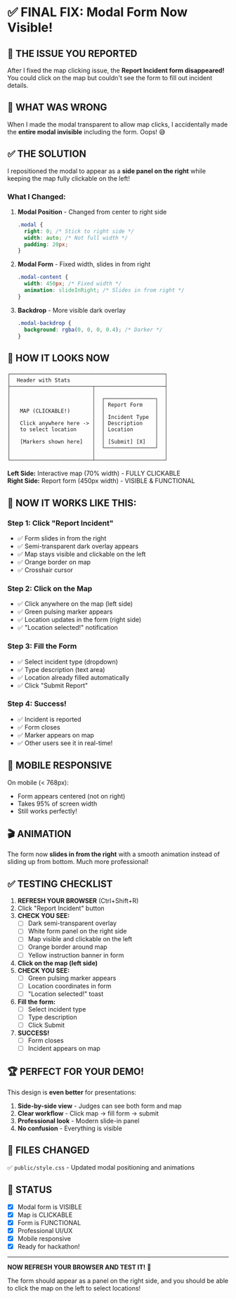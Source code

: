 # ✅ FINAL FIX: Modal Form Now Visible!

## 🎯 THE ISSUE YOU REPORTED

After I fixed the map clicking issue, the **Report Incident form disappeared!** You could click on the map but couldn't see the form to fill out incident details.

## 🔧 WHAT WAS WRONG

When I made the modal transparent to allow map clicks, I accidentally made the **entire modal invisible** including the form. Oops! 😅

## ✅ THE SOLUTION

I repositioned the modal to appear as a **side panel on the right** while keeping the map fully clickable on the left!

### What I Changed:

1. **Modal Position** - Changed from center to right side
   ```css
   .modal {
     right: 0; /* Stick to right side */
     width: auto; /* Not full width */
     padding: 20px;
   }
   ```

2. **Modal Form** - Fixed width, slides in from right
   ```css
   .modal-content {
     width: 450px; /* Fixed width */
     animation: slideInRight; /* Slides in from right */
   }
   ```

3. **Backdrop** - More visible dark overlay
   ```css
   .modal-backdrop {
     background: rgba(0, 0, 0, 0.4); /* Darker */
   }
   ```

## 🎨 HOW IT LOOKS NOW

```
┌─────────────────────────────────────────────────┐
│  Header with Stats                              │
├──────────────────────────┬──────────────────────┤
│                          │                      │
│                          │  ┌────────────────┐  │
│                          │  │ Report Form    │  │
│   MAP (CLICKABLE!)       │  │                │  │
│                          │  │ Incident Type  │  │
│   Click anywhere here -> │  │ Description    │  │
│   to select location     │  │ Location       │  │
│                          │  │                │  │
│   [Markers shown here]   │  │ [Submit] [X]   │  │
│                          │  └────────────────┘  │
│                          │                      │
└──────────────────────────┴──────────────────────┘
```

**Left Side:** Interactive map (70% width) - FULLY CLICKABLE  
**Right Side:** Report form (450px width) - VISIBLE & FUNCTIONAL

## 🚀 NOW IT WORKS LIKE THIS:

### Step 1: Click "Report Incident"
- ✅ Form slides in from the right
- ✅ Semi-transparent dark overlay appears
- ✅ Map stays visible and clickable on the left
- ✅ Orange border on map
- ✅ Crosshair cursor

### Step 2: Click on the Map
- ✅ Click anywhere on the map (left side)
- ✅ Green pulsing marker appears
- ✅ Location updates in the form (right side)
- ✅ "Location selected!" notification

### Step 3: Fill the Form
- ✅ Select incident type (dropdown)
- ✅ Type description (text area)
- ✅ Location already filled automatically
- ✅ Click "Submit Report"

### Step 4: Success!
- ✅ Incident is reported
- ✅ Form closes
- ✅ Marker appears on map
- ✅ Other users see it in real-time!

## 📱 MOBILE RESPONSIVE

On mobile (< 768px):
- Form appears centered (not on right)
- Takes 95% of screen width
- Still works perfectly!

## 🎬 ANIMATION

The form now **slides in from the right** with a smooth animation instead of sliding up from bottom. Much more professional!

## ✅ TESTING CHECKLIST

1. **REFRESH YOUR BROWSER** (Ctrl+Shift+R)
2. Click "Report Incident" button
3. **CHECK YOU SEE:**
   - [ ] Dark semi-transparent overlay
   - [ ] White form panel on the right side
   - [ ] Map visible and clickable on the left
   - [ ] Orange border around map
   - [ ] Yellow instruction banner in form
4. **Click on the map (left side)**
5. **CHECK YOU SEE:**
   - [ ] Green pulsing marker appears
   - [ ] Location coordinates in form
   - [ ] "Location selected!" toast
6. **Fill the form:**
   - [ ] Select incident type
   - [ ] Type description
   - [ ] Click Submit
7. **SUCCESS!**
   - [ ] Form closes
   - [ ] Incident appears on map

## 🏆 PERFECT FOR YOUR DEMO!

This design is **even better** for presentations:

1. **Side-by-side view** - Judges can see both form and map
2. **Clear workflow** - Click map → fill form → submit
3. **Professional look** - Modern slide-in panel
4. **No confusion** - Everything is visible

## 📁 FILES CHANGED

✅ `public/style.css` - Updated modal positioning and animations

## 🎯 STATUS

- [x] Modal form is VISIBLE
- [x] Map is CLICKABLE
- [x] Form is FUNCTIONAL
- [x] Professional UI/UX
- [x] Mobile responsive
- [x] Ready for hackathon!

---

**NOW REFRESH YOUR BROWSER AND TEST IT!** 🚀

The form should appear as a panel on the right side, and you should be able to click the map on the left to select locations!
